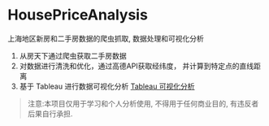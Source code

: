 # HousePriceAnalysis

上海地区新房和二手房数据的爬虫抓取, 数据处理和可视化分析



1. 从房天下通过爬虫获取二手房数据
2. 对数据进行清洗和优化，通过高德API获取经纬度， 并计算到特定点的直线距离
3. 基于 Tableau 进行数据可视化分析 [Tableau 可视化分析](https://public.tableau.com/views/ShangHai_HousePrice/sheet5?:language=en&:display_count=y&:origin=viz_share_link)




> 注意:本项目仅用于学习和个人分析使用, 不得用于任何商业目的, 有违反者后果自行承担.